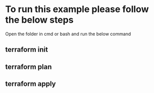 # To run this example please follow the below steps

Open the folder in cmd or bash and run the below command 
   ## terraform init
   ## terraform plan
   ## terraform apply
